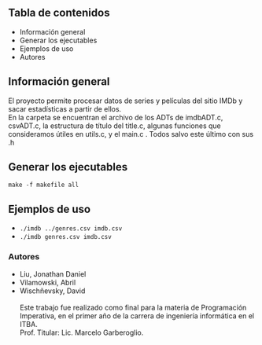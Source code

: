 ## Tabla de contenidos
* Información general
* Generar los ejecutables
* Ejemplos de uso
* Autores

## Información general
El proyecto permite procesar datos de series y películas del sitio IMDb y sacar estadísticas a partir de ellos.
<br>En la carpeta se encuentran el archivo de los ADTs de imdbADT.c, csvADT.c, la estructura de título del title.c, algunas
funciones que consideramos útiles en utils.c, y el main.c . Todos salvo este último con sus .h

## Generar los ejecutables
`make -f makefile all`

## Ejemplos de uso
* `./imdb ../genres.csv imdb.csv`
* `./imdb genres.csv imdb.csv`

### Autores
* Liu, Jonathan Daniel
* Vilamowski, Abril
* Wischñevsky, David
<br><br> Este trabajo fue realizado como final para la materia de Programación Imperativa, en el primer año de la carrera de ingeniería informática en el ITBA.
<br>Prof. Titular: Lic. Marcelo Garberoglio.

